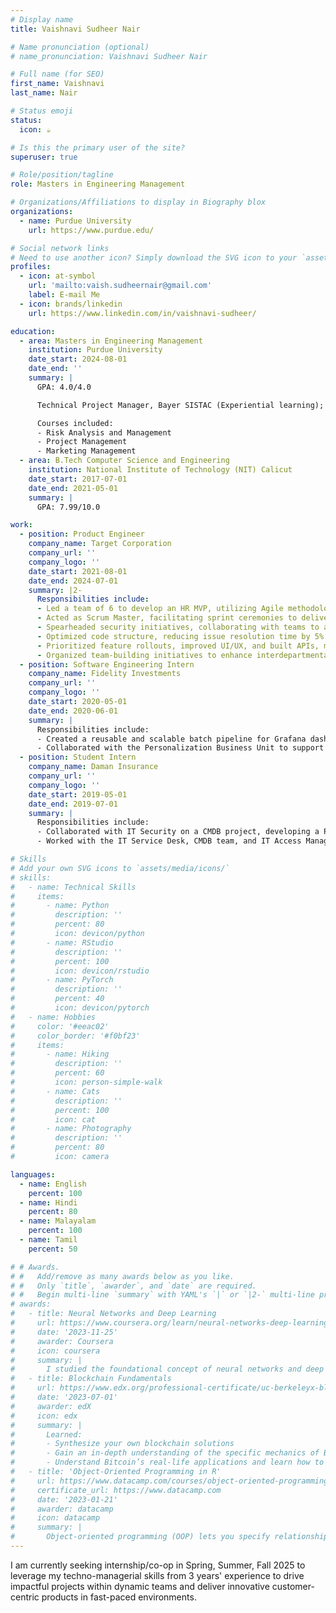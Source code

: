 ```yaml
---
# Display name
title: Vaishnavi Sudheer Nair

# Name pronunciation (optional)
# name_pronunciation: Vaishnavi Sudheer Nair

# Full name (for SEO)
first_name: Vaishnavi
last_name: Nair

# Status emoji
status:
  icon: ☕️

# Is this the primary user of the site?
superuser: true

# Role/position/tagline
role: Masters in Engineering Management

# Organizations/Affiliations to display in Biography blox
organizations:
  - name: Purdue University
    url: https://www.purdue.edu/

# Social network links
# Need to use another icon? Simply download the SVG icon to your `assets/media/icons/` folder.
profiles:
  - icon: at-symbol
    url: 'mailto:vaish.sudheernair@gmail.com'
    label: E-mail Me
  - icon: brands/linkedin
    url: https://www.linkedin.com/in/vaishnavi-sudheer/

education:
  - area: Masters in Engineering Management
    institution: Purdue University
    date_start: 2024-08-01
    date_end: ''
    summary: |
      GPA: 4.0/4.0

      Technical Project Manager, Bayer SISTAC (Experiential learning); Building a data-driven decision-making dashboard, identifying KPI’s and leveraging AI for transforming the service providing online healthcare at a start-up.

      Courses included:
      - Risk Analysis and Management
      - Project Management
      - Marketing Management
  - area: B.Tech Computer Science and Engineering
    institution: National Institute of Technology (NIT) Calicut
    date_start: 2017-07-01
    date_end: 2021-05-01
    summary: |
      GPA: 7.99/10.0

work:
  - position: Product Engineer
    company_name: Target Corporation
    company_url: ''
    company_logo: ''
    date_start: 2021-08-01
    date_end: 2024-07-01
    summary: |2-
      Responsibilities include:
      - Led a team of 6 to develop an HR MVP, utilizing Agile methodologies for task assignment and PRD creation.
      - Acted as Scrum Master, facilitating sprint ceremonies to deliver in-house applications, saving $500,000 annually by replacing third-party software.
      - Spearheaded security initiatives, collaborating with teams to automate endpoint vulnerability management, saving 14 man-hours monthly.
      - Optimized code structure, reducing issue resolution time by 5% and enhancing production support efficiency during peak sales.
      - Prioritized feature rollouts, improved UI/UX, and built APIs, managing the product lifecycle while aligning with stakeholders on vision.
      - Organized team-building initiatives to enhance interdepartmental collaboration and foster an inclusive tech community for women.
  - position: Software Engineering Intern
    company_name: Fidelity Investments
    company_url: ''
    company_logo: ''
    date_start: 2020-05-01
    date_end: 2020-06-01
    summary: |
      Responsibilities include:
      - Created a reusable and scalable batch pipeline for Grafana dashboards, automating CSV data extraction and visualization, reducing analysis time to one click.
      - Collaborated with the Personalization Business Unit to support multiple applications, ensuring seamless integration and optimizing performance for enhanced UX and operational efficiency.
  - position: Student Intern
    company_name: Daman Insurance
    company_url: ''
    company_logo: ''
    date_start: 2019-05-01
    date_end: 2019-07-01
    summary: |
      Responsibilities include:
      - Collaborated with IT Security on a CMDB project, developing a Python tool to convert XML files to Excel and improving efficiency by 10%.
      - Worked with the IT Service Desk, CMDB team, and IT Access Management to enhance cross-functional understanding and project alignment.

# Skills
# Add your own SVG icons to `assets/media/icons/`
# skills:
#   - name: Technical Skills
#     items:
#       - name: Python
#         description: ''
#         percent: 80
#         icon: devicon/python
#       - name: RStudio
#         description: ''
#         percent: 100
#         icon: devicon/rstudio
#       - name: PyTorch
#         description: ''
#         percent: 40
#         icon: devicon/pytorch
#   - name: Hobbies
#     color: '#eeac02'
#     color_border: '#f0bf23'
#     items:
#       - name: Hiking
#         description: ''
#         percent: 60
#         icon: person-simple-walk
#       - name: Cats
#         description: ''
#         percent: 100
#         icon: cat
#       - name: Photography
#         description: ''
#         percent: 80
#         icon: camera

languages:
  - name: English
    percent: 100
  - name: Hindi
    percent: 80
  - name: Malayalam
    percent: 100
  - name: Tamil
    percent: 50

# # Awards.
# #   Add/remove as many awards below as you like.
# #   Only `title`, `awarder`, and `date` are required.
# #   Begin multi-line `summary` with YAML's `|` or `|2-` multi-line prefix and indent 2 spaces below.
# awards:
#   - title: Neural Networks and Deep Learning
#     url: https://www.coursera.org/learn/neural-networks-deep-learning
#     date: '2023-11-25'
#     awarder: Coursera
#     icon: coursera
#     summary: |
#       I studied the foundational concept of neural networks and deep learning. By the end, I was familiar with the significant technological trends driving the rise of deep learning; build, train, and apply fully connected deep neural networks; implement efficient (vectorized) neural networks; identify key parameters in a neural network’s architecture; and apply deep learning to your own applications.
#   - title: Blockchain Fundamentals
#     url: https://www.edx.org/professional-certificate/uc-berkeleyx-blockchain-fundamentals
#     date: '2023-07-01'
#     awarder: edX
#     icon: edx
#     summary: |
#       Learned:
#       - Synthesize your own blockchain solutions
#       - Gain an in-depth understanding of the specific mechanics of Bitcoin
#       - Understand Bitcoin’s real-life applications and learn how to attack and destroy Bitcoin, Ethereum, smart contracts and Dapps, and alternatives to Bitcoin’s Proof-of-Work consensus algorithm
#   - title: 'Object-Oriented Programming in R'
#     url: https://www.datacamp.com/courses/object-oriented-programming-with-s3-and-r6-in-r
#     certificate_url: https://www.datacamp.com
#     date: '2023-01-21'
#     awarder: datacamp
#     icon: datacamp
#     summary: |
#       Object-oriented programming (OOP) lets you specify relationships between functions and the objects that they can act on, helping you manage complexity in your code. This is an intermediate level course, providing an introduction to OOP, using the S3 and R6 systems. S3 is a great day-to-day R programming tool that simplifies some of the functions that you write. R6 is especially useful for industry-specific analyses, working with web APIs, and building GUIs.
---
```


I am currently seeking internship/co-op in Spring, Summer, Fall 2025 to leverage my techno-managerial skills from 3 years' experience to drive impactful projects within dynamic teams and deliver innovative customer-centric products in fast-paced environments.
